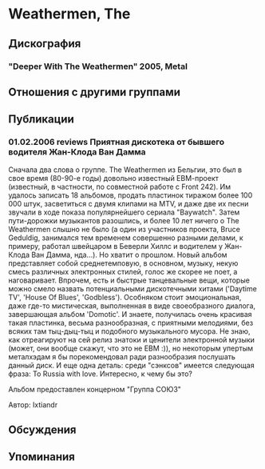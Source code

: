 # Weathermen, The



## Дискография

### "Deeper With The Weathermen" 2005, Metal




## Отношения с другими группами


## Публикации

### 01.02.2006 reviews Приятная дискотека от бывшего водителя Жан-Клода Ван Дамма

<P>Сначала два слова о группе. The Weathermen из Бельгии, это был в свое время (80-90-е годы) довольно известный ЕВМ-проект (известный, в частности, по совместной работе с Front 242). Им удалось записать 18 альбомов, продать пластинок тиражом более 100 000 штук, засветиться с двумя клипами на MTV, и даже две их песни звучали в ходе показа популярнейшего сериала "Baywatch". Затем пути-дорожки музыкантов разошлись, и более 10 лет ничего о The Weathermen слышно не было (а один из участников проекта, Bruce Geduldig, занимался тем временем совершенно разными делами, к примеру, работал швейцаром в Беверли Хиллс и водителем у Жан-Клода Ван Дамма, нда...). Но хватит о прошлом. Новый альбом представляет собой среднетемповую, в основном, музыку, некую смесь различных электронных стилей, голос же скорее не поет, а наговаривает. Впрочем, есть и быстрые танцевальные вещи, которые можно смело назвать потенциальными дискотечными хитами ('Daytime TV', 'House Of Blues', 'Godbless'). Особняком стоит эмоциональная, даже где-то мистическая, выполненная в виде своеобразного диалога, завершающая альбом&nbsp;'Domotic'. И знаете, получилась очень красивая такая пластинка, весьма разнообразная, с приятными мелодиями, без всяких там тыц-дыц-тыц и подобного музыкального мусора. Не знаю, как отреагируют на сей релиз знатоки и ценители электронной музыки (может, они вообще скажут, что это не ЕВМ :)), но некоторым упертым металхэдам я бы порекомендовал ради разнообразия послушать данный диск. И еще одна деталь: среди "сэнксов" имеется следующая фраза: To Russia with love. Интересно, к чему бы это?</P>
<P>Альбом предоставлен концерном "Группа СОЮЗ"</P>
Автор: Ixtiandr


## Обсуждения


## Упоминания

